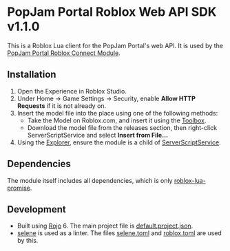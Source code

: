 # PopJam Portal Roblox Web API SDK v1.1.0

This is a Roblox Lua client for the PopJam Portal's web API. It is used by the [PopJam Portal Roblox Connect Module](https://github.com/SuperAwesomeLTD/pj-portal-roblox-connect-module).

## Installation

1. Open the Experience in Roblox Studio.
2. Under Home &rarr; Game Settings &rarr; Security, enable **Allow HTTP Requests** if it is not already on.
3. Insert the model file into the place using one of the following methods:
   - Take the Model on Roblox.com, and insert it using the [Toolbox](https://developer.roblox.com/en-us/resources/studio/Toolbox).
   - Download the model file from the releases section, then right-click ServerScriptService and select **Insert from File...**
4. Using the [Explorer](https://developer.roblox.com/en-us/resources/studio/Explorer), ensure the module is a child of [ServerScriptService](https://developer.roblox.com/en-us/api-reference/class/ServerScriptService).

## Dependencies

The module itself includes all dependencies, which is only [roblox-lua-promise](https://github.com/evaera/roblox-lua-promise).

## Development

- Built using [Rojo](https://github.com/rojo-rbx/rojo) 6. The main project file is [default.project.json](default.project.json).
- [selene](https://github.com/Kampfkarren/selene) is used as a linter. The files [selene.toml](selene.toml) and [roblox.toml](roblox.toml) are used by this.
